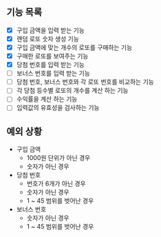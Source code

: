## 기능 목록

- [x] 구입 금액을 입력 받는 기능
- [x] 랜덤 로또 숫자 생성 기능
- [x] 구입 금액에 맞는 개수의 로또를 구매하는 기능
- [x] 구매한 로또를 보여주는 기능
- [x] 당첨 번호를 입력 받는 기능
- [ ] 보너스 번호를 입력 받는 기능
- [ ] 당첨 번호, 보너스 번호와 각 로또 번호를 비교하는 기능
- [ ] 각 당첨 등수별 로또의 개수를 계산 하는 기능
- [ ] 수익률을 계산 하는 기능
- [ ] 입력값의 유효성을 검사하는 기능

## 예외 상황

- 구입 금액
  - 1000원 단위가 아닌 경우
  - 숫자가 아닌 경우
- 당첨 번호
  - 번호가 6개가 아닌 경우
  - 숫자가 아닌 경우
  - 1 ~ 45 범위를 벗어난 경우
- 보너스 번호
  - 숫자가 아닌 경우
  - 1 ~ 45 범위를 벗어난 경우
